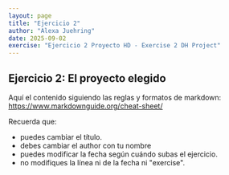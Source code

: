 ```yaml
---
layout: page
title: "Ejercicio 2"
author: "Alexa Juehring"
date: 2025-09-02
exercise: "Ejercicio 2 Proyecto HD - Exercise 2 DH Project"
---
```

## Ejercicio 2: El proyecto elegido 

Aquí el contenido siguiendo las reglas y formatos de markdown: <https://www.markdownguide.org/cheat-sheet/> 

Recuerda que: 
- puedes cambiar el título.
- debes cambiar el author con tu nombre
- puedes modificar la fecha según cuándo subas el ejercicio. 
- no modifiques la línea ni de la fecha ni "exercise". 

